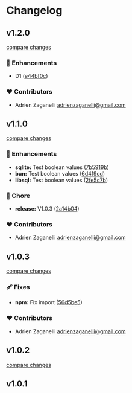 # Changelog


## v1.2.0

[compare changes](https://github.com/adrienZ/drizzle-schema-checker/compare/v1.1.0...v1.2.0)

### 🚀 Enhancements

- D1 ([e44bf0c](https://github.com/adrienZ/drizzle-schema-checker/commit/e44bf0c))

### ❤️ Contributors

- Adrien Zaganelli <adrienzaganelli@gmail.com>

## v1.1.0

[compare changes](https://github.com/adrienZ/drizzle-schema-checker/compare/v1.0.3...v1.1.0)

### 🚀 Enhancements

- **sqlite:** Test boolean values ([7b5919b](https://github.com/adrienZ/drizzle-schema-checker/commit/7b5919b))
- **bun:** Test boolean values ([6d4f9cd](https://github.com/adrienZ/drizzle-schema-checker/commit/6d4f9cd))
- **libsql:** Test boolean values ([2fe5c7b](https://github.com/adrienZ/drizzle-schema-checker/commit/2fe5c7b))

### 🏡 Chore

- **release:** V1.0.3 ([2a14b04](https://github.com/adrienZ/drizzle-schema-checker/commit/2a14b04))

### ❤️ Contributors

- Adrien Zaganelli <adrienzaganelli@gmail.com>

## v1.0.3

[compare changes](https://github.com/adrienZ/drizzle-schema-checker/compare/v1.0.2...v1.0.3)

### 🩹 Fixes

- **npm:** Fix import ([56d5be5](https://github.com/adrienZ/drizzle-schema-checker/commit/56d5be5))

### ❤️ Contributors

- Adrien Zaganelli <adrienzaganelli@gmail.com>

## v1.0.2

[compare changes](https://github.com/adrienZ/drizzle-schema-checker/compare/v1.0.1...v1.0.2)

## v1.0.1

